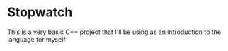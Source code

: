 # Stopwatch
This is a very basic C++ project that I'll be using as an introduction to the language for myself
